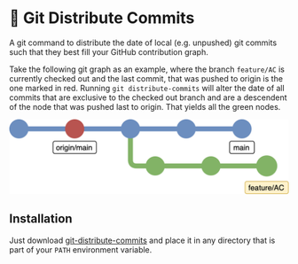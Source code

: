 # 🎄 Git Distribute Commits

A git command to distribute the date of local (e.g. unpushed) git commits such
that they best fill your GitHub contribution graph.

Take the following git graph as an example, where the branch `feature/AC` is
currently checked out and the last commit, that was pushed to origin is the one
marked in red. Running `git distribute-commits` will alter the date of all
commits that are exclusive to the checked out branch and are a descendent of
the node that was pushed last to origin. That yields all the green nodes.

![Git graph illustrating the usage of git-distribute-commits](examples/git-branched-graph.png)

## Installation
Just download [git-distribute-commits](git-distribute-commits) and place
it in any directory that is part of your `PATH` environment variable.
